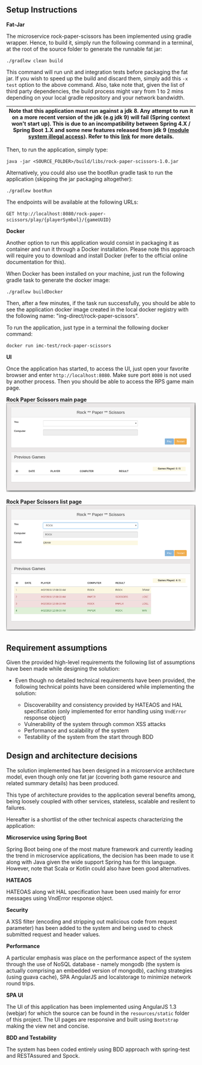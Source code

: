 Setup Instructions
--

**Fat-Jar**

The microservice rock-paper-scissors has been implemented using gradle wrapper. Hence, to build it, simply run the following command
in a terminal, at the root of the source folder to generate the runnable fat jar:

```
./gradlew clean build
```

This command will run unit and integration tests before packaging
the fat jar. If you wish to speed up the build and discard them,
simply add this `-x test` option to the above command. Also, take note that,
given the list of third party dependencies, the build process might vary from
1 to 2 mins depending on your local gradle repository and your network bandwidth.


| Note that this application must run against a jdk 8. Any attempt to run it on a more recent version of the jdk (e.g jdk 9) will fail (Spring context won't start up). This is due to an incompatibility between Spring 4.X / Spring Boot 1.X and some new features released from jdk 9 ([module system illegal access](https://docs.oracle.com/javase/9/migrate/toc.htm#JSMIG-GUID-2F61F3A9-0979-46A4-8B49-325BA0EE8B66)). Refer to this [link](https://stackoverflow.com/questions/46671472/illegal-reflective-access-by-org-springframework-cglib-core-reflectutils1/46671473#46671473) for more details. |
| --- |

Then, to run the application, simply type:

```
java -jar <SOURCE_FOLDER>/build/libs/rock-paper-scissors-1.0.jar
```

Alternatively, you could also use the bootRun gradle task to run the application (skipping the jar packaging altogether):

```
./gradlew bootRun
```

The endpoints will be available at the following URLs:

```
GET http://localhost:8080/rock-paper-scissors/play/{playerSymbol}/{gameUUID}
```


**Docker**


Another option to run this application would consist in packaging it as container
and run it through a Docker installation. Please note this approach will require you
to download and install Docker (refer to the official online documentation for this).

When Docker has been installed on your machine, just run the following gradle task
to generate the docker image:

```
./gradlew buildDocker
```

Then, after a few minutes, if the task run successfully, you should be able to see the application docker image
created in the local docker registry with the following name: "ing-direct/rock-paper-scissors".

To run the application, just type in a terminal the following docker command:

```
docker run imc-test/rock-paper-scissors
```


**UI**

Once the application has started, to access the UI, just open your favorite browser and enter `http://localhost:8080`. Make sure port `8080`
is not used by another process. Then you should be able to access the RPS game main page.

__Rock Paper Scissors main page__
![Rock Paper Scissors main page](img/rps-main-page.png)

__Rock Paper Scissors list page__
![Rock Paper Scissors list page](img/rps-list-page.png)


Requirement assumptions
--

Given the provided high-level requirements the following list of assumptions have been made while designing the solution:

- Even though no detailed technical requirements have been provided, the following technical points have been
considered while implementing the solution:

    - Discoverability and consistency provided by HATEAOS and HAL specification
    (only implemented for error handling using `VndError` response object)
    - Vulnerability of the system through common XSS attacks
    - Performance and scalability of the system
    - Testability of the system from the start through BDD

Design and architecture decisions
--

The solution implemented has been designed in a microservice architecture model,
even though only one fat jar (covering both game resource and related summary details) has been produced.

This type of architecture provides to the application several benefits among, being loosely coupled
with other services, stateless, scalable and resilent to failures.

Hereafter is a shortlist of the other technical aspects characterizing the application:

**Microservice using Spring Boot**

Spring Boot being one of the most mature framework and currently leading the trend in microservice applications,
the decision has been made to use it along with Java given the wide support Spring has for this language.
However, note that Scala or Kotlin could also have been good alternatives.

**HATEAOS**

HATEOAS along wit HAL specification have been used mainly for error messages using VndError response object.

**Security**

A XSS filter (encoding and stripping out malicious code from request parameter) has been added to the system
and being used to check submitted request and header values.

**Performance**

A particular emphasis was place on the performance aspect of the system through
the use of NoSQL database - namely mongodb (the system is actually comprising an embedded version
of mongodb), caching strategies (using guava cache), SPA AngularJS and localstorage
to minimize network round trips.

**SPA UI**

The UI of this application has been implemented using AngularJS 1.3 (webjar) for which
the source can be found in the `resources/static` folder of this project. The UI
pages are responsive and built using `Bootstrap` making the view net and concise.

**BDD and Testability**

The system has been coded entirely using BDD approach with spring-test and RESTAssured and Spock.
